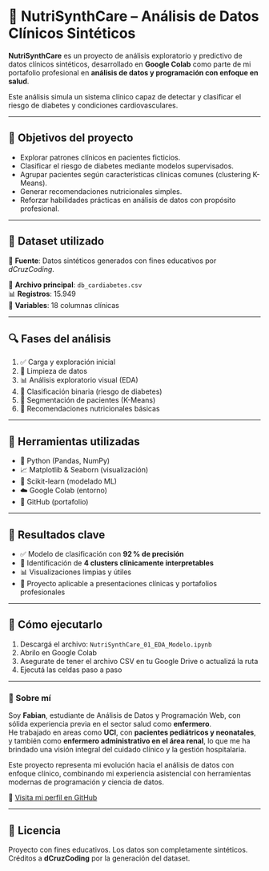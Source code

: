 # 🧪 NutriSynthCare – Análisis de Datos Clínicos Sintéticos

**NutriSynthCare** es un proyecto de análisis exploratorio y predictivo de datos clínicos sintéticos, desarrollado en **Google Colab** como parte de mi portafolio profesional en **análisis de datos y programación con enfoque en salud**.

Este análisis simula un sistema clínico capaz de detectar y clasificar el riesgo de diabetes y condiciones cardiovasculares.

---

## 📌 Objetivos del proyecto

- Explorar patrones clínicos en pacientes ficticios.
- Clasificar el riesgo de diabetes mediante modelos supervisados.
- Agrupar pacientes según características clínicas comunes (clustering K-Means).
- Generar recomendaciones nutricionales simples.
- Reforzar habilidades prácticas en análisis de datos con propósito profesional.

---

## 📁 Dataset utilizado

📂 **Fuente**: Datos sintéticos generados con fines educativos por *dCruzCoding*.

📄 **Archivo principal**: `db_cardiabetes.csv`  
📊 **Registros**: 15.949  
📌 **Variables**: 18 columnas clínicas

---

## 🔍 Fases del análisis

1. ✅ Carga y exploración inicial
2. 🧹 Limpieza de datos
3. 📊 Análisis exploratorio visual (EDA)
4. 🤖 Clasificación binaria (riesgo de diabetes)
5. 📌 Segmentación de pacientes (K-Means)
6. 🥗 Recomendaciones nutricionales básicas

---

## 🧰 Herramientas utilizadas

- 🐍 Python (Pandas, NumPy)
- 📈 Matplotlib & Seaborn (visualización)
- 🧠 Scikit-learn (modelado ML)
- ☁️ Google Colab (entorno)
- 🔗 GitHub (portafolio)

---

## 🎯 Resultados clave

- ✅ Modelo de clasificación con **92 % de precisión**
- 📍 Identificación de **4 clusters clínicamente interpretables**
- 📊 Visualizaciones limpias y útiles
- 🧪 Proyecto aplicable a presentaciones clínicas y portafolios profesionales

---

## 🚀 Cómo ejecutarlo

1. Descargá el archivo: `NutriSynthCare_01_EDA_Modelo.ipynb`
2. Abrilo en Google Colab
3. Asegurate de tener el archivo CSV en tu Google Drive o actualizá la ruta
4. Ejecutá las celdas paso a paso

---
### 🙋 Sobre mí

Soy **Fabian**, estudiante de Análisis de Datos y Programación Web, con sólida experiencia previa en el sector salud como **enfermero**.  
He trabajado en areas como **UCI**, con **pacientes pediátricos y neonatales**, y también como **enfermero administrativo en el área renal**, lo que me ha brindado una visión integral del cuidado clínico y la gestión hospitalaria.

Este proyecto representa mi evolución hacia el análisis de datos con enfoque clínico, combinando mi experiencia asistencial con herramientas modernas de programación y ciencia de datos.


🔗 [Visita mi perfil en GitHub](https://github.com/Fabian-Ra)

---

## 📄 Licencia

Proyecto con fines educativos. Los datos son completamente sintéticos. Créditos a **dCruzCoding** por la generación del dataset.

